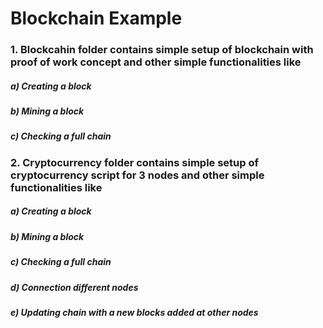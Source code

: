 # Blockchain Example

### 1. Blockcahin folder contains simple setup of blockchain with proof of work concept and other simple functionalities like 
##### a) Creating a block
##### b) Mining a block
##### c) Checking a full chain 

### 2. Cryptocurrency folder contains simple setup of cryptocurrency script for 3 nodes and other simple functionalities like 
##### a) Creating a block
##### b) Mining a block
##### c) Checking a full chain
##### d) Connection different nodes
##### e) Updating chain with a new blocks added at other nodes